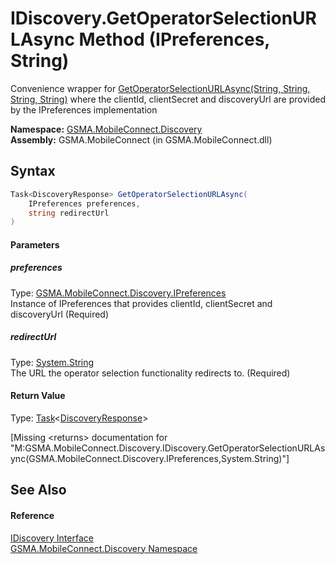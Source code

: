 IDiscovery.GetOperatorSelectionURLAsync Method (IPreferences, String)
=====================================================================
Convenience wrapper for [GetOperatorSelectionURLAsync(String, String, String, String)][1] where the clientId, clientSecret and discoveryUrl are provided by the IPreferences implementation

**Namespace:** [GSMA.MobileConnect.Discovery][2]  
**Assembly:** GSMA.MobileConnect (in GSMA.MobileConnect.dll)

Syntax
------

```csharp
Task<DiscoveryResponse> GetOperatorSelectionURLAsync(
	IPreferences preferences,
	string redirectUrl
)
```

#### Parameters

##### *preferences*
Type: [GSMA.MobileConnect.Discovery.IPreferences][3]  
Instance of IPreferences that provides clientId, clientSecret and discoveryUrl (Required)

##### *redirectUrl*
Type: [System.String][4]  
The URL the operator selection functionality redirects to. (Required)

#### Return Value
Type: [Task][5]&lt;[DiscoveryResponse][6]>  

[Missing &lt;returns> documentation for "M:GSMA.MobileConnect.Discovery.IDiscovery.GetOperatorSelectionURLAsync(GSMA.MobileConnect.Discovery.IPreferences,System.String)"]


See Also
--------

#### Reference
[IDiscovery Interface][7]  
[GSMA.MobileConnect.Discovery Namespace][2]  

[1]: GetOperatorSelectionURLAsync_1.md
[2]: ../README.md
[3]: ../IPreferences/README.md
[4]: http://msdn.microsoft.com/en-us/library/s1wwdcbf
[5]: http://msdn.microsoft.com/en-us/library/dd321424
[6]: ../DiscoveryResponse/README.md
[7]: README.md
[8]: ../../_icons/Help.png